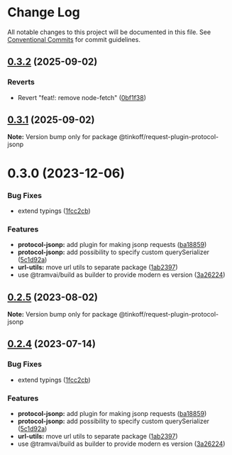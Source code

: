 # Change Log

All notable changes to this project will be documented in this file.
See [Conventional Commits](https://conventionalcommits.org) for commit guidelines.

## [0.3.2](https://github.com/Tinkoff/tinkoff-request/compare/@tinkoff/request-plugin-protocol-jsonp@0.3.1...@tinkoff/request-plugin-protocol-jsonp@0.3.2) (2025-09-02)


### Reverts

* Revert "feat!: remove node-fetch" ([0bf1f38](https://github.com/Tinkoff/tinkoff-request/commit/0bf1f38b55ed39ec3543c66c2df2d657e53df919))





## [0.3.1](https://github.com/Tinkoff/tinkoff-request/compare/@tinkoff/request-plugin-protocol-jsonp@0.3.0...@tinkoff/request-plugin-protocol-jsonp@0.3.1) (2025-09-02)

**Note:** Version bump only for package @tinkoff/request-plugin-protocol-jsonp





# 0.3.0 (2023-12-06)


### Bug Fixes

* extend typings ([1fcc2cb](https://github.com/Tinkoff/tinkoff-request/commit/1fcc2cb32597b10d788de36303507e385042fc96))


### Features

* **protocol-jsonp:** add plugin for making jsonp requests ([ba18859](https://github.com/Tinkoff/tinkoff-request/commit/ba188599377436ba4814d16cf3f0d47c1cf0eaac))
* **protocol-jsonp:** add possibility to specify custom querySerializer ([5c1d92a](https://github.com/Tinkoff/tinkoff-request/commit/5c1d92a439d28969713d537fb04edaf6318334e4))
* **url-utils:** move url utils to separate package ([1ab2397](https://github.com/Tinkoff/tinkoff-request/commit/1ab239709142460ac5cdacfb93714ad5a0e7d277))
* use @tramvai/build as builder to provide modern es version ([3a26224](https://github.com/Tinkoff/tinkoff-request/commit/3a26224221d4fc073938cf32c2f147515620c28e))





## [0.2.5](https://github.com/Tinkoff/tinkoff-request/compare/@tinkoff/request-plugin-protocol-jsonp@0.2.4...@tinkoff/request-plugin-protocol-jsonp@0.2.5) (2023-08-02)

**Note:** Version bump only for package @tinkoff/request-plugin-protocol-jsonp





## [0.2.4](https://github.com/Tinkoff/tinkoff-request/compare/@tinkoff/request-plugin-protocol-jsonp@0.2.4...@tinkoff/request-plugin-protocol-jsonp@0.2.4) (2023-07-14)


### Bug Fixes

* extend typings ([1fcc2cb](https://github.com/Tinkoff/tinkoff-request/commit/1fcc2cb32597b10d788de36303507e385042fc96))


### Features

* **protocol-jsonp:** add plugin for making jsonp requests ([ba18859](https://github.com/Tinkoff/tinkoff-request/commit/ba188599377436ba4814d16cf3f0d47c1cf0eaac))
* **protocol-jsonp:** add possibility to specify custom querySerializer ([5c1d92a](https://github.com/Tinkoff/tinkoff-request/commit/5c1d92a439d28969713d537fb04edaf6318334e4))
* **url-utils:** move url utils to separate package ([1ab2397](https://github.com/Tinkoff/tinkoff-request/commit/1ab239709142460ac5cdacfb93714ad5a0e7d277))
* use @tramvai/build as builder to provide modern es version ([3a26224](https://github.com/Tinkoff/tinkoff-request/commit/3a26224221d4fc073938cf32c2f147515620c28e))
